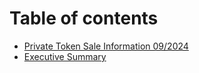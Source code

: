 # Table of contents

* [Private Token Sale Information 09/2024](README.md)
* [Executive Summary](executive-summary.md)
